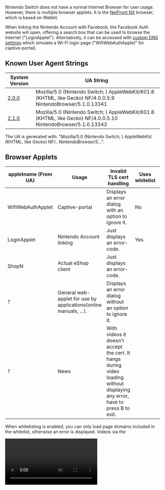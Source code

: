 Nintendo Switch does not have a normal Internet Browser for user usage.
However, there is multiple browser applets. It is the [NetFront
NX](https://web.archive.org/web/20170304075230/https://gl.access-company.com/news_event/archives/2017/170303/)
browser, which is based on Webkit.

When linking the Nintendo Account with Facebook, the Facebook Auth
website will open, offering a search box that can be used to browse the
Internet ("LoginApplet"). Alternatively, it can be accessed with [custom
DNS
settings](https://gbatemp.net/threads/web-browser-kind-of-on-the-switch.463094/)
which simulate a Wi-Fi login page ("WifiWebAuthApplet" for
captive-portal).

## Known User Agent Strings

| System Version               | UA String                                                                                                                   |
| ---------------------------- | --------------------------------------------------------------------------------------------------------------------------- |
| [2.0.0](2.0.0.md "wikilink") | Mozilla/5.0 (Nintendo Switch; <appletname>) AppleWebKit/601.6 (KHTML, like Gecko) NF/4.0.0.5.9 NintendoBrowser/5.1.0.13341  |
| [2.1.0](2.1.0.md "wikilink") | Mozilla/5.0 (Nintendo Switch; <appletname>) AppleWebKit/601.6 (KHTML, like Gecko) NF/4.0.0.5.10 NintendoBrowser/5.1.0.13343 |

The UA is generated with: "Mozilla/5.0 (Nintendo Switch; <appletname>)
AppleWebKit/<webkitver> (KHTML, like Gecko)
NF/<nfver0>.<nfver1>.<nfver2>
NintendoBrowser/5.<ninver0>.<ninver1>.<ninver2>".

## Browser Applets

| appletname (From UA) | Usage                                                            | Invalid TLS cert handling                                                                                                    | Uses whitelist | Notes |
| -------------------- | ---------------------------------------------------------------- | ---------------------------------------------------------------------------------------------------------------------------- | -------------- | ----- |
| WifiWebAuthApplet    | Captive-portal                                                   | Displays an error dialog with an option to ignore it.                                                                        | No             |       |
| LoginApplet          | Nintendo Account linking                                         | Just displays an error-code.                                                                                                 | Yes            |       |
| ShopN                | Actual eShop client                                              | Just displays an error-code.                                                                                                 |                |       |
| ?                    | General web-applet for use by applications(online manuals, ...). | Displays an error dialog without an option to ignore it.                                                                     |                |       |
| ?                    | News                                                             | With videos it doesn't accept the cert. It hangs during video loading without displaying any error, have to press B to exit. |                |       |

When whitelisting is enabled, you can only load page domains included in
the whitelist, otherwise an error is displayed. Videos via the

<video>

tag are not affected.

## Video Playback

WifiWebAuthApplet does not fully support playing videos. It will crash
with normal videos. However, in some cases with certain MP4s using vulns
it will display an error dialog instead.

## Trusted RootCAs

While the rootCA(s) for Let's Encrypt isn't included, Let's Encrypt is
indirectly trusted via "Digital Signature Trust Co.".
